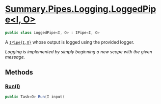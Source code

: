 # [Summary.Pipes.Logging.LoggedPipe<I, O>](../src/Core/Pipes/Logging/LoggedPipe.cs#L10)
```cs
public class LoggedPipe<I, O> : IPipe<I, O>
```

A [`IPipe{I,O}`](./IPipe{I,O}.md) whose output is logged using the provided logger.

_Logging is implemented by simply beginning a new scope with the given message._

## Methods
### [Run(I)](../src/Core/Pipes/Logging/LoggedPipe.cs#L15)
```cs
public Task<O> Run(I input)
```

